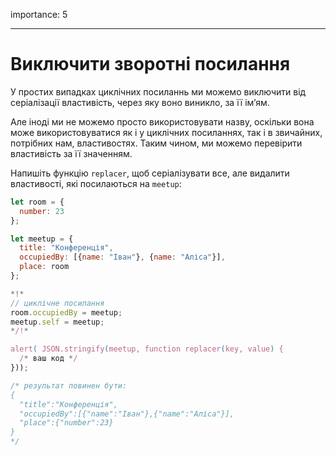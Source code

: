 importance: 5

---

# Виключити зворотні посилання

У простих випадках циклічних посиланнь ми можемо виключити від серіалізації властивість, через яку воно виникло, за її ім’ям.

Але іноді ми не можемо просто використовувати назву, оскільки вона може використовуватися як і у циклічних посиланнях, так і в звичайних, потрібних нам, властивостях. Таким чином, ми можемо перевірити властивість за її значенням.

Напишіть функцію `replacer`, щоб серіалізувати все, але видалити властивості, які посилаються на `meetup`:

```js run
let room = {
  number: 23
};

let meetup = {
  title: "Конференція",
  occupiedBy: [{name: "Іван"}, {name: "Аліса"}],
  place: room
};

*!*
// циклічне посилання
room.occupiedBy = meetup;
meetup.self = meetup;
*/!*

alert( JSON.stringify(meetup, function replacer(key, value) {
  /* ваш код */
}));

/* результат повинен бути:
{
  "title":"Конференція",
  "occupiedBy":[{"name":"Іван"},{"name":"Аліса"}],
  "place":{"number":23}
}
*/
```
